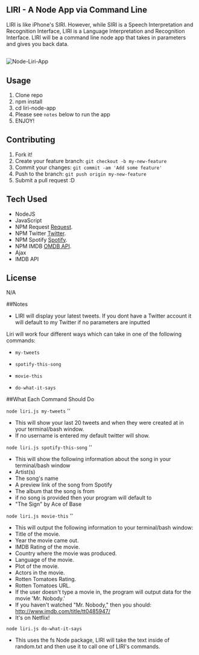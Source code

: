 ## LIRI - A Node App via Command Line 

LIRI is like iPhone's SIRI. However, while SIRI is a Speech Interpretation and Recognition Interface, LIRI is a Language Interpretation and Recognition Interface. LIRI will be a command line node app that takes in parameters and gives you back data.

## 

![Node-Liri-App](assets/images/NodeLiriApp.gif)


## Usage

1. Clone repo
2. npm install
3. cd liri-node-app
4. Please see `notes` below to run the app 
5. ENJOY! 

## Contributing

1. Fork it!
2. Create your feature branch: `git checkout -b my-new-feature`
3. Commit your changes: `git commit -am 'Add some feature'`
4. Push to the branch: `git push origin my-new-feature`
5. Submit a pull request :D

## Tech Used 

* NodeJS
* JavaScript
* NPM Request [Request](https://www.npmjs.com/package/request).
* NPM Twitter [Twitter](https://www.npmjs.com/package/twitter).
* NPM Spotify [Spotify](https://www.npmjs.com/package/spotify).
* NPM IMDB    [OMDB API](http://www.omdbapi.com).
* Ajax 
* IMDB API

## License

N/A

##Notes 

* LIRI will display your latest tweets. If you dont have a Twitter account it will default to my Twitter if no parameters are inputted


Liri will work four different ways which can take in one of the following commands:

* `my-tweets`

* `spotify-this-song`

* `movie-this`

* `do-what-it-says`

##What Each Command Should Do

`node liri.js my-tweets` '<twitter user name here>'
* This will show your last 20 tweets and when they were created at in your terminal/bash window.
* If no username is entered my default twitter will show.

`node liri.js spotify-this-song` '<song name here>'
* This will show the following information about the song in your terminal/bash window
* Artist(s)
* The song's name
* A preview link of the song from Spotify
* The album that the song is from
* if no song is provided then your program will default to
* "The Sign" by Ace of Base

`node liri.js movie-this` '<movie name here>'
* This will output the following information to your terminal/bash window:
* Title of the movie.
* Year the movie came out.
* IMDB Rating of the movie.
* Country where the movie was produced.
* Language of the movie.
* Plot of the movie.
* Actors in the movie.
* Rotten Tomatoes Rating.
* Rotten Tomatoes URL.
* If the user doesn't type a movie in, the program will output data for the movie 'Mr. Nobody.'
* If you haven't watched "Mr. Nobody," then you should: http://www.imdb.com/title/tt0485947/
* It's on Netflix!

`node liri.js do-what-it-says`
* This uses the fs Node package, LIRI will take the text inside of random.txt and then use it to call one of LIRI's commands.
